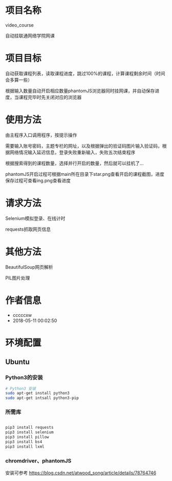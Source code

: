 # 项目名称
video_course
<p>
 自动挂联通网络学院网课

# 项目目标
 自动获取课程列表，读取课程进度，跳过100%的课程，计算课程剩余时间（时间会多算一些）
 
 根据输入数量自动开启相应数量phantomJS浏览器同时挂网课，并自动保存进度，当课程完毕时先关闭对应的浏览器

<p>


# 使用方法
 由主程序入口调用程序，按提示操作
 
 需要输入账号密码，主题专栏的网址，以及根据弹出的验证码图片输入验证码，根据网络情况输入延迟信息，登录失败重新输入，失败五次结束程序
 
 根据搜索得到的课程数量，选择并行开启的数量，然后就可以挂机了...
 
 phantomJS开启过程可根据main所在目录下star.png查看开启的课程截图，进度保存过程可查看ing.png查看进度


# 请求方法

 Selenium模拟登录、在线计时
 
 requests抓取网页信息
 

# 其他方法

 BeautifulSoup网页解析
 
 PIL图片处理

# 作者信息
- cccccxw
- 2018-05-11 00:02:50

# 环境配置
## Ubuntu
### Python3的安装
```sh
# Python3 安装
sudo apt-get install python3
sudo apt-get intsall python3-pip

```

### 所需库
```sh

pip3 install requests
pip3 install selenium
pip3 install pillow
pip3 install bs4
pip3 install lxml

```
### chromdriver、phantomJS
安装可参考
https://blog.csdn.net/atwood_song/article/details/78764746


